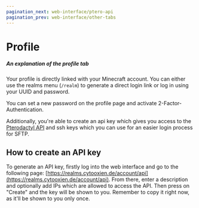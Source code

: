 ```yaml
---
pagination_next: web-interface/ptero-api
pagination_prev: web-interface/other-tabs
---
```


# Profile

##### An explanation of the profile tab

Your profile is directly linked with your Minecraft account. You can either use the realms menu (`/realm`) to generate a direct login link or log in using your UUID and password.

You can set a new password on the profile page and activate 2-Factor-Authentication.

Additionally, you're able to create an api key which gives you access to the [Pterodactyl API](./ptero-api) and ssh keys which you can use for an easier login process for SFTP.

## How to create an API key

To generate an API key, firstly log into the web interface and go to the following page: [https://realms.cytooxien.de/account/api](https://realms.cytooxien.de/account/api). From there, enter a description and optionally add IPs which are allowed to access the API. Then press on "Create" and the key will be shown to you. Remember to copy it right now, as it'll be shown to you only once.